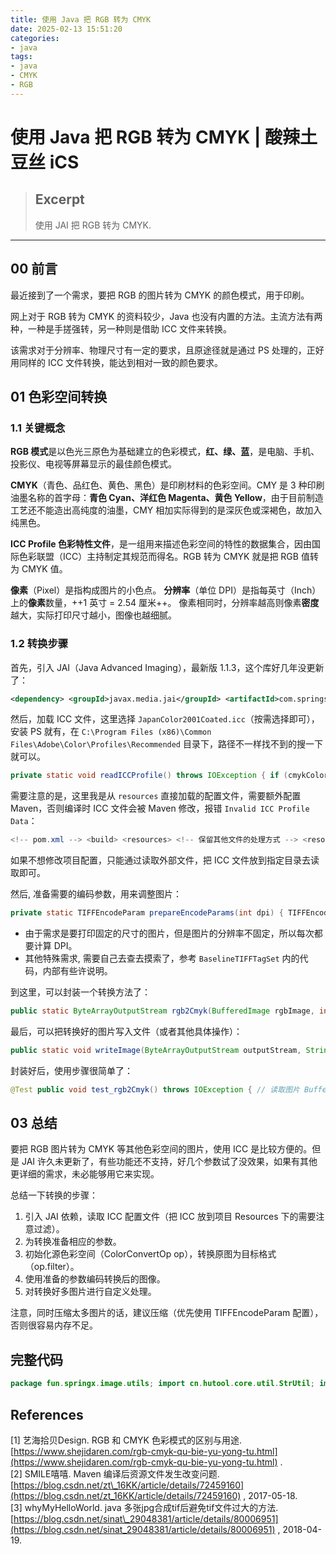 ```yaml
---
title: 使用 Java 把 RGB 转为 CMYK
date: 2025-02-13 15:51:20
categories:
- java
tags:
- java
- CMYK
- RGB
---
```


# 使用 Java 把 RGB 转为 CMYK | 酸辣土豆丝 iCS

> ## Excerpt
> 使用 JAI 把 RGB 转为 CMYK.

---
## 00 前言

最近接到了一个需求，要把 RGB 的图片转为 CMYK 的颜色模式，用于印刷。

网上对于 RGB 转为 CMYK 的资料较少，Java 也没有内置的方法。主流方法有两种，一种是手搓强转，另一种则是借助 ICC 文件来转换。

该需求对于分辨率、物理尺寸有一定的要求，且原途径就是通过 PS 处理的，正好用同样的 ICC 文件转换，能达到相对一致的颜色要求。

## 01 色彩空间转换

### 1.1 关键概念

**RGB 模式**是以色光三原色为基础建立的色彩模式，**红、绿、蓝**，是电脑、手机、投影仪、电视等屏幕显示的最佳颜色模式。

**CMYK**（青色、品红色、黄色、黑色）是印刷材料的色彩空间。CMY 是 3 种印刷油墨名称的首字母：**青色 Cyan、洋红色 Magenta、黄色 Yellow**，由于目前制造工艺还不能造出高纯度的油墨，CMY 相加实际得到的是深灰色或深褐色，故加入纯黑色。

**ICC Profile 色彩特性文件**，是一组用来描述色彩空间的特性的数据集合，因由国际色彩联盟（ICC）主持制定其规范而得名。RGB 转为 CMYK 就是把 RGB 值转为 CMYK 值。

**像素**（Pixel）是指构成图片的小色点。 **分辨率**（单位 DPI）是指每英寸（Inch）上的**像素**数量，++1 英寸 = 2.54 厘米++。 像素相同时，分辨率越高则像素**密度**越大，实际打印尺寸越小，图像也越细腻。

### 1.2 转换步骤

首先，引入 JAI（Java Advanced Imaging），最新版 1.1.3，这个库好几年没更新了：

```xml
<dependency> <groupId>javax.media.jai</groupId> <artifactId>com.springsource.javax.media.jai.codec</artifactId> <version>1.1.3</version> </dependency> <!-- 这个库只用到了 TIFF 的静态变量，可以不引入 --> <dependency> <groupId>com.github.jai-imageio</groupId> <artifactId>jai-imageio-core</artifactId> <version>1.4.0</version> </dependency>
```

然后，加载 ICC 文件，这里选择 `JapanColor2001Coated.icc`（按需选择即可），安装 PS 就有，在 `C:\Program Files (x86)\Common Files\Adobe\Color\Profiles\Recommended` 目录下，路径不一样找不到的搜一下就可以。

```java
private static void readICCProfile() throws IOException { if (cmykColorSpace == null) { synchronized (CMYKUtil.class) { if (cmykColorSpace == null) { try (InputStream inputStream = CMYKUtil.class.getClassLoader().getResourceAsStream("icc/JapanColor2001Coated.icc")) { ICC_Profile cmykProfile = ICC_Profile.getInstance(inputStream); // 如果是读取外部文件，把文件的绝对路径传入即可 cmykColorSpace = new ICC_ColorSpace(cmykProfile); } } } } }
```

需要注意的是，这里我是从 `resources` 直接加载的配置文件，需要额外配置 Maven，否则编译时 ICC 文件会被 Maven 修改，报错 `Invalid ICC Profile Data`：

```java
<!-- pom.xml --> <build> <resources> <!-- 保留其他文件的处理方式 --> <resource> <directory>src/main/resources</directory> <filtering>true</filtering> <includes> <include>**/*.xml</include> <include>**/*.properties</include> <include>**/*.y*ml</include> <include>banner.txt</include> </includes> </resource> <!-- 禁止编译时修改 ICC 文件 --> <resource> <directory>src/main/resources</directory> <!-- 默认会替换文件中的占位符属性，导致文件被修改 --> <filtering>false</filtering> <includes> <include>**/*.icc</include> </includes> </resource> </resources> <!-- ... --> </build>
```

如果不想修改项目配置，只能通过读取外部文件，把 ICC 文件放到指定目录去读取即可。

然后, 准备需要的编码参数，用来调整图片：

```java
private static TIFFEncodeParam prepareEncodeParams(int dpi) { TIFFEncodeParam params = new TIFFEncodeParam(); // 加点压缩, 不然图片太大了 // params.setCompression(TIFFEncodeParam.COMPRESSION_LZW); // 不支持 params.setCompression(TIFFEncodeParam.COMPRESSION_DEFLATE); // 分辨率 DPI // doc: https://download.java.net/media/jai-imageio/javadoc/1.1/constant-values.html params.setExtraFields(new TIFFField[]{ // DIP，x y 统一，不统一图片会被拉伸或压缩 new TIFFField(BaselineTIFFTagSet.TAG_X_RESOLUTION, // 282 TIFFField.TIFF_RATIONAL, 1, new long[][]{{dpi, 1}}), new TIFFField(BaselineTIFFTagSet.TAG_Y_RESOLUTION, // 283 TIFFField.TIFF_RATIONAL, 1, new long[][]{{dpi, 1}}), // 分辨率单位 2 (inch) new TIFFField(BaselineTIFFTagSet.TAG_RESOLUTION_UNIT, // 296 TIFFField.TIFF_SHORT, 1, new char[]{BaselineTIFFTagSet.RESOLUTION_UNIT_INCH}), // 位深度 8*4 (无效) // new TIFFField(BaselineTIFFTagSet.TAG_BITS_PER_SAMPLE, // TIFFField.TIFF_SHORT, 1, new char[]{8}) }); return params; }
```

-   由于需求是要打印固定的尺寸的图片，但是图片的分辨率不固定，所以每次都要计算 DPI。
-   其他特殊需求, 需要自己去查去摸索了，参考 `BaselineTIFFTagSet` 内的代码，内部有些许说明。

到这里，可以封装一个转换方法了：

```java
public static ByteArrayOutputStream rgb2Cmyk(BufferedImage rgbImage, int dpi) throws IOException { // 加载 ICC 配置文件 readICCProfile(); // 准备编码的各种参数 TIFFEncodeParam params = prepareEncodeParams(dpi); // 创建颜色转换实体：从源色彩空间转到 cmyk 色彩空间 ColorConvertOp op = new ColorConvertOp( rgbImage.getColorModel().getColorSpace(), cmykColorSpace, null); // 转换, 第二个是目标图像源, 为空则自动创建合适的 BufferedImage cmykImage = op.filter(rgbImage, null); // 用指定的参数转换为 CMYK, 放到 ByteArrayOutputStream 只是为了返回给其他地方使用 // 如果不需要可以直接写入文件等即可 ByteArrayOutputStream baoStream = new ByteArrayOutputStream(); ImageEncoder encoder2 = ImageCodec.createImageEncoder("TIFF", baoStream, params); // 编码为 TIFF encoder2.encode(cmykImage); return baoStream; }
```

最后，可以把转换好的图片写入文件（或者其他具体操作）：

```java
public static void writeImage(ByteArrayOutputStream outputStream, String filepath) { try (FileImageOutputStream fo = new FileImageOutputStream(new File(filepath))) { fo.write(outputStream.toByteArray()); } catch (IOException e) { log.error("写入文件失败, {}, {}", filepath, e.getMessage(), e); } }
```

封装好后，使用步骤很简单了：

```java
@Test public void test_rgb2Cmyk() throws IOException { // 读取图片 BufferedImage rgbImage = ImageIO.read(new File("D:\\image\\rgb.png")); // 计算 DPI, 取宽/高最大值, 如果取小的那边偏差较多 // 分辨率越高偏差越大, 固定 DPI 或不在乎物理尺寸的可以忽略 int dpi = CMYKUtil.getDpi(rgbImage.getWidth(), 100); // 像素, 厘米 ByteArrayOutputStream bs = CMYKUtil.rgb2Cmyk(rgbImage, dpi); CMYKUtil.writeImage(bs, "D:\\image\\cmyk.tif"); }
```

## 03 总结

要把 RGB 图片转为 CMYK 等其他色彩空间的图片，使用 ICC 是比较方便的。但是 JAI 许久未更新了，有些功能还不支持，好几个参数试了没效果，如果有其他更详细的需求，未必能够用它来实现。

总结一下转换的步骤：

1.  引入 JAI 依赖，读取 ICC 配置文件（把 ICC 放到项目 Resources 下的需要注意过滤）。
2.  为转换准备相应的参数。
3.  初始化源色彩空间（ColorConvertOp op），转换原图为目标格式（op.filter）。
4.  使用准备的参数编码转换后的图像。
5.  对转换好多图片进行自定义处理。

注意，同时压缩太多图片的话，建议压缩（优先使用 TIFFEncodeParam 配置），否则很容易内存不足。

## 完整代码

```java
package fun.springx.image.utils; import cn.hutool.core.util.StrUtil; import com.github.jaiimageio.plugins.tiff.BaselineTIFFTagSet; import com.sun.media.jai.codec.ImageCodec; import com.sun.media.jai.codec.ImageEncoder; import com.sun.media.jai.codec.TIFFEncodeParam; import com.sun.media.jai.codec.TIFFField; import lombok.extern.slf4j.Slf4j; import javax.imageio.stream.FileImageOutputStream; import java.awt.color.ColorSpace; import java.awt.color.ICC_ColorSpace; import java.awt.color.ICC_Profile; import java.awt.image.BufferedImage; import java.awt.image.ColorConvertOp; import java.io.*; /** * CMYK 工具类 * * @author Spring * @since 2024-07-25 */ @Slf4j public class CMYKUtil { private static final double INCH_2_CM = 2.54d; static volatile ColorSpace cmykColorSpace = null; private static void readICCProfile() throws IOException { if (cmykColorSpace == null) { synchronized (CMYKUtil.class) { if (cmykColorSpace == null) { try (InputStream inputStream = CMYKUtil.class.getClassLoader().getResourceAsStream("icc/JapanColor2001Coated.icc")) { ICC_Profile cmykProfile = ICC_Profile.getInstance(inputStream); cmykColorSpace = new ICC_ColorSpace(cmykProfile); } } } } } private static TIFFEncodeParam prepareEncodeParams(int dpi) { TIFFEncodeParam params = new TIFFEncodeParam(); // 加点压缩, 不然图片太大了 // params.setCompression(TIFFEncodeParam.COMPRESSION_LZW); // 不支持 params.setCompression(TIFFEncodeParam.COMPRESSION_DEFLATE); // 分辨率 DPI // doc: https://download.java.net/media/jai-imageio/javadoc/1.1/constant-values.html params.setExtraFields(new TIFFField[]{ new TIFFField(BaselineTIFFTagSet.TAG_X_RESOLUTION, // 282 TIFFField.TIFF_RATIONAL, 1, new long[][]{{dpi, 1}}), new TIFFField(BaselineTIFFTagSet.TAG_Y_RESOLUTION, // 283 TIFFField.TIFF_RATIONAL, 1, new long[][]{{dpi, 1}}), new TIFFField(BaselineTIFFTagSet.TAG_RESOLUTION_UNIT, // 296 TIFFField.TIFF_SHORT, 1, new char[]{BaselineTIFFTagSet.RESOLUTION_UNIT_INCH}), // 分辨率单位 2 (inch) // new TIFFField(BaselineTIFFTagSet.TAG_BITS_PER_SAMPLE, // TIFFField.TIFF_SHORT, 1, new char[]{8}) // 位深度 8*4 (无效) }); return params; } public static ByteArrayOutputStream rgb2Cmyk(BufferedImage rgbImage, int dpi) throws IOException { // 加载 ICC 配置文件 readICCProfile(); // 准备编码的各种参数 TIFFEncodeParam params = prepareEncodeParams(dpi); // 创建颜色转换实体：从源色彩空间转到 cmyk 色彩空间 ColorConvertOp op = new ColorConvertOp( rgbImage.getColorModel().getColorSpace(), cmykColorSpace, null); // 转换, 第二个是目标图像源, 为空则自动创建合适的 BufferedImage cmykImage = op.filter(rgbImage, null); // 用指定的参数转换为 CMYK, 放到 ByteArrayOutputStream 只是为了返回给其他地方使用 // 如果不需要可以直接写入文件等即可 ByteArrayOutputStream baoStream = new ByteArrayOutputStream(); ImageEncoder encoder2 = ImageCodec.createImageEncoder("TIFF", baoStream, params); // 编码为 TIFF encoder2.encode(cmykImage); return baoStream; } public static int getDpi(int pixel, int cm) { double d = pixel / (cm / INCH_2_CM); log.info("Pixel={}, cm={}, DPI={}", pixel, cm, d); // 四舍五入偏差比较小 return Double.valueOf(Math.round(d)).intValue(); } public static void writeImage(ByteArrayOutputStream outputStream, String filepath) { try (FileImageOutputStream fo = new FileImageOutputStream(new File(filepath))) { fo.write(outputStream.toByteArray()); } catch (IOException e) { log.error("写入文件失败, {}, {}", filepath, e.getMessage(), e); } } }
```

## References

\[1\] 艺海拾贝Design. RGB 和 CMYK 色彩模式的区别与用途. [https://www.shejidaren.com/rgb-cmyk-qu-bie-yu-yong-tu.html](https://www.shejidaren.com/rgb-cmyk-qu-bie-yu-yong-tu.html) .  
\[2\] SMILE嘻嘻. Maven 编译后资源文件发生改变问题. [https://blog.csdn.net/zt\_16KK/article/details/72459160](https://blog.csdn.net/zt_16KK/article/details/72459160) , 2017-05-18.  
\[3\] whyMyHelloWorld. java 多张jpg合成tif后避免tif文件过大的方法. [https://blog.csdn.net/sinat\_29048381/article/details/80006951](https://blog.csdn.net/sinat_29048381/article/details/80006951) , 2018-04-19.